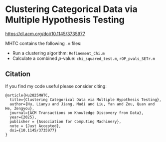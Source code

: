 # Clustering Categorical Data via Multiple Hypothesis Testing
https://dl.acm.org/doi/10.1145/3735977

MHTC contains the following `.m` files:

- Run a clustering algorithm: `Refinement_Chi.m`
- Calculate a combined *p*-value: `chi_squared_test.m`, `rOP_pvals_SETr.m`

## Citation

If you find my code useful please consider citing:

    @article{Hu2025MHTC,
      title={Clustering Categorical Data via Multiple Hypothesis Testing},
      author={Hu, Lianyu and Jiang, Mudi and Liu, Yan and Zou, Quan and He, Zengyou},
      journal={ACM Transactions on Knowledge Discovery from Data},
      year={2025},
      publisher = {Association for Computing Machinery},
      note = {Just Accepted},
      doi={10.1145/3735977}
    }

